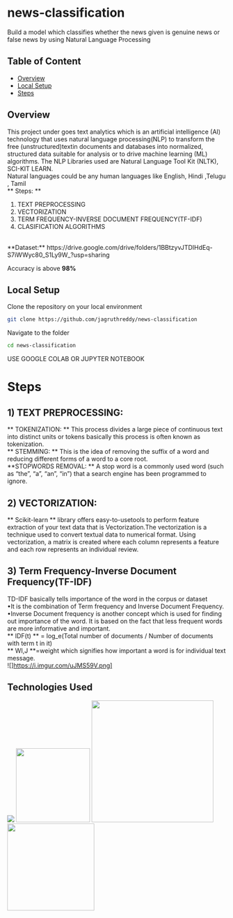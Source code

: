 # news-classification
Build a model which classifies whether the news given is genuine news or false news by using Natural Language Processing

## Table of Content
  * [Overview](#overview)
  * [Local Setup](#local-setup)
  * [Steps](#steps)

## Overview
This project under goes text analytics which is an artificial intelligence (AI) technology that uses natural language processing(NLP) to transform the free (unstructured)textin documents and databases into normalized, structured data suitable for analysis or to drive machine learning (ML) algorithms.
The NLP Libraries used are Natural Language Tool Kit (NLTK), SCI-KIT LEARN.<br />
Natural languages could be any human languages like English, Hindi ,Telugu , Tamil<br/>
** Steps: **<br/>
1) TEXT PREPROCESSING
2) VECTORIZATION
3) TERM FREQUENCY-INVERSE DOCUMENT FREQUENCY(TF-IDF)
4) CLASIFICATION ALGORITHMS
<br/>
**Dataset:** https://drive.google.com/drive/folders/1BBtzyvJTDIHdEq-S7iWWyc80_S1Ly9W_?usp=sharing <br />


Accuracy is above **98%**

## Local Setup
Clone the repository on your local environment <br>

```bash
git clone https://github.com/jagruthreddy/news-classification
```
Navigate to the folder <br>
```bash 
cd news-classification
```
USE GOOGLE COLAB OR JUPYTER NOTEBOOK<br>


# Steps
## 1) TEXT PREPROCESSING:
** TOKENIZATION: ** This process divides a large piece of continuous text into distinct units or tokens basically this process is often known as tokenization.<br />
** STEMMING: ** This is the idea of removing the suffix of a word and reducing different forms of a word to a core root.<br />
**STOPWORDS REMOVAL: ** A stop word is a commonly used word (such as “the”, “a”, “an”, “in”) that a search engine has been programmed to ignore.<br />

## 2) VECTORIZATION:
** Scikit-learn ** library offers easy-to-usetools to perform feature extraction of your text data that is Vectorization.The vectorization is a technique used to convert textual data to numerical format. Using vectorization, a matrix is created where each column represents a feature and each row represents an individual review.
## 3) Term Frequency-Inverse Document Frequency(TF-IDF)
TD-IDF basically tells importance of the word in the corpus or dataset <br />
•It is the combination of Term frequency and Inverse Document Frequency. <br />
•Inverse Document frequency is another concept which is used for finding out importance of the word. It is based on the fact that less frequent words are more informative and important.<br />
** IDF(t) ** = log_e(Total number of documents / Number of documents with term t in it) <br />
** WI,J **=weight which signifies how important a word is for individual text message. <br />
![]https://i.imgur.com/uJMS59V.png]
## Technologies Used
![](https://forthebadge.com/images/badges/made-with-python.svg)
[<img target="_blank" src="https://upload.wikimedia.org/wikipedia/commons/thumb/2/2d/Tensorflow_logo.svg/1915px-Tensorflow_logo.svg.png" width=170>](https://www.tensorflow.org/) [<img target="_blank" src="https://seeklogo.com/images/M/matplotlib-logo-7676870AC0-seeklogo.com.png" width=280>](https://matplotlib.org/) [<img target="_blank" src="https://scikit-learn.org/stable/_static/scikit-learn-logo-small.png" width=200>](https://scikit-learn.org/stable/) 
